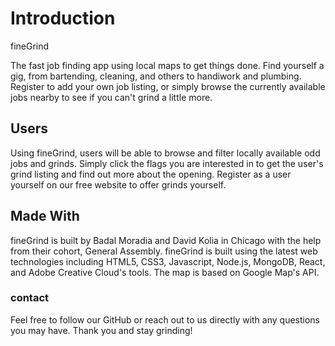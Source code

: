 # Introduction


fineGrind

The fast job finding app using local maps to get things done. Find yourself a gig, from bartending, cleaning, and others to handiwork and plumbing. Register to add your own job listing, or simply browse the currently available jobs nearby to see if you can't grind a little more.


## Users


Using fineGrind, users will be able to browse and filter locally available odd jobs and grinds. Simply click the flags you are interested in to get the user's grind listing and find out more about the opening. Register as a user yourself on our free website to offer grinds yourself.


## Made With


fineGrind is built by Badal Moradia and David Kolia in Chicago with the help from their cohort, General Assembly. fineGrind is built using the latest web technologies including HTML5, CSS3, Javascript, Node.js, MongoDB, React, and Adobe Creative Cloud's tools. The map is based on Google Map's API.


### contact

Feel free to follow our GitHub or reach out to us directly with any questions you may have. Thank you and stay grinding!
